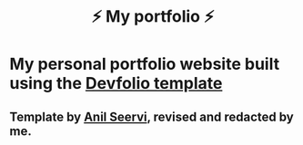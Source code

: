 <h1 align="center"> ⚡️ My portfolio ⚡️</h1>

# My personal portfolio website built using the [Devfolio template](https://github.com/AnilSeervi/DevFolio)
## Template by [Anil Seervi](https://github.com/AnilSeervi), revised and redacted by me.

